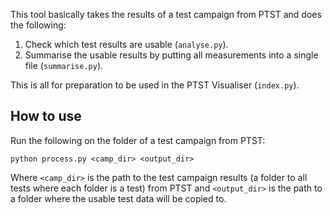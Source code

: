 This tool basically takes the results of a test campaign from PTST and does the following:

1. Check which test results are usable (`analyse.py`).
2. Summarise the usable results by putting all measurements into a single file (`summarise.py`).

This is all for preparation to be used in the PTST Visualiser (`index.py`).

## How to use
Run the following on the folder of a test campaign from PTST:

```
python process.py <camp_dir> <output_dir>
```

Where `<camp_dir>` is the path to the test campaign results (a folder to all tests where each folder is a test) from PTST and `<output_dir>` is the path to a folder where the usable test data will be copied to.